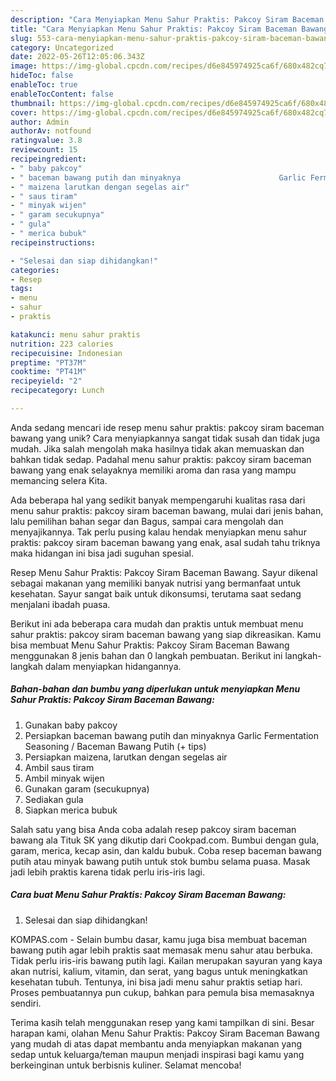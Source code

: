 ```yaml
---
description: "Cara Menyiapkan Menu Sahur Praktis: Pakcoy Siram Baceman Bawang yang Mantap"
title: "Cara Menyiapkan Menu Sahur Praktis: Pakcoy Siram Baceman Bawang yang Mantap"
slug: 553-cara-menyiapkan-menu-sahur-praktis-pakcoy-siram-baceman-bawang-yang-mantap
category: Uncategorized
date: 2022-05-26T12:05:06.343Z
image: https://img-global.cpcdn.com/recipes/d6e845974925ca6f/680x482cq70/menu-sahur-praktis-pakcoy-siram-baceman-bawang-foto-resep-utama.jpg
hideToc: false
enableToc: true
enableTocContent: false
thumbnail: https://img-global.cpcdn.com/recipes/d6e845974925ca6f/680x482cq70/menu-sahur-praktis-pakcoy-siram-baceman-bawang-foto-resep-utama.jpg
cover: https://img-global.cpcdn.com/recipes/d6e845974925ca6f/680x482cq70/menu-sahur-praktis-pakcoy-siram-baceman-bawang-foto-resep-utama.jpg
author: Admin
authorAv: notfound
ratingvalue: 3.8
reviewcount: 15
recipeingredient:
- " baby pakcoy"
- " baceman bawang putih dan minyaknya                      Garlic Fermentation Seasoning  Baceman Bawang Putih  tips"
- " maizena larutkan dengan segelas air"
- " saus tiram"
- " minyak wijen"
- " garam secukupnya"
- " gula"
- " merica bubuk"
recipeinstructions:

- "Selesai dan siap dihidangkan!"
categories:
- Resep
tags:
- menu
- sahur
- praktis

katakunci: menu sahur praktis 
nutrition: 223 calories
recipecuisine: Indonesian
preptime: "PT37M"
cooktime: "PT41M"
recipeyield: "2"
recipecategory: Lunch

---
```





Anda sedang mencari ide resep menu sahur praktis: pakcoy siram baceman bawang yang unik? Cara menyiapkannya sangat tidak susah dan tidak juga mudah. Jika salah mengolah maka hasilnya tidak akan memuaskan dan bahkan tidak sedap. Padahal menu sahur praktis: pakcoy siram baceman bawang yang enak selayaknya memiliki aroma dan rasa yang mampu memancing selera Kita.





Ada beberapa hal yang sedikit banyak mempengaruhi kualitas rasa dari menu sahur praktis: pakcoy siram baceman bawang, mulai dari jenis bahan, lalu pemilihan bahan segar dan Bagus, sampai cara mengolah dan menyajikannya. Tak perlu pusing kalau hendak menyiapkan menu sahur praktis: pakcoy siram baceman bawang yang enak,      asal sudah tahu triknya maka hidangan ini bisa jadi suguhan spesial.














Resep Menu Sahur Praktis: Pakcoy Siram Baceman Bawang. Sayur dikenal sebagai makanan yang memiliki banyak nutrisi yang bermanfaat untuk kesehatan. Sayur sangat baik untuk dikonsumsi, terutama saat sedang menjalani ibadah puasa.






Berikut ini ada beberapa cara mudah dan praktis untuk membuat menu sahur praktis: pakcoy siram baceman bawang yang siap dikreasikan. Kamu bisa membuat Menu Sahur Praktis: Pakcoy Siram Baceman Bawang menggunakan 8 jenis bahan dan 0 langkah pembuatan. Berikut ini langkah-langkah dalam menyiapkan hidangannya.

<!--inarticleads1-->

##### Bahan-bahan dan bumbu yang diperlukan untuk menyiapkan Menu Sahur Praktis: Pakcoy Siram Baceman Bawang:

1. Gunakan  baby pakcoy
1. Persiapkan  baceman bawang putih dan minyaknya                      Garlic Fermentation Seasoning / Baceman Bawang Putih (+ tips)
1. Persiapkan  maizena, larutkan dengan segelas air
1. Ambil  saus tiram
1. Ambil  minyak wijen
1. Gunakan  garam (secukupnya)
1. Sediakan  gula
1. Siapkan  merica bubuk


Salah satu yang bisa Anda coba adalah resep pakcoy siram baceman bawang ala Tituk SK yang dikutip dari Cookpad.com. Bumbui dengan gula, garam, merica, kecap asin, dan kaldu bubuk. Coba resep baceman bawang putih atau minyak bawang putih untuk stok bumbu selama puasa. Masak jadi lebih praktis karena tidak perlu iris-iris lagi. 

<!--inarticleads2-->

##### Cara buat Menu Sahur Praktis: Pakcoy Siram Baceman Bawang:


1. Selesai dan siap dihidangkan!

KOMPAS.com - Selain bumbu dasar, kamu juga bisa membuat baceman bawang putih agar lebih praktis saat memasak menu sahur atau berbuka. Tidak perlu iris-iris bawang putih lagi. Kailan merupakan sayuran yang kaya akan nutrisi, kalium, vitamin, dan serat, yang bagus untuk meningkatkan kesehatan tubuh. Tentunya, ini bisa jadi menu sahur praktis setiap hari. Proses pembuatannya pun cukup, bahkan para pemula bisa memasaknya sendiri. 

Terima kasih telah menggunakan resep yang kami tampilkan di sini. Besar harapan kami, olahan Menu Sahur Praktis: Pakcoy Siram Baceman Bawang yang mudah di atas dapat membantu anda menyiapkan makanan yang sedap untuk keluarga/teman maupun menjadi inspirasi bagi kamu yang berkeinginan untuk berbisnis kuliner. Selamat mencoba!
